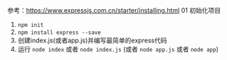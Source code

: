 参考：https://www.expressjs.com.cn/starter/installing.html
01 初始化项目
1. `npm init`
2. `npm install express --save`
3. 创建index.js(或者app.js)并编写最简单的express代码
4. 运行 `node index` 或者 `node index.js` (或者 `node app.js` 或者 `node app`)